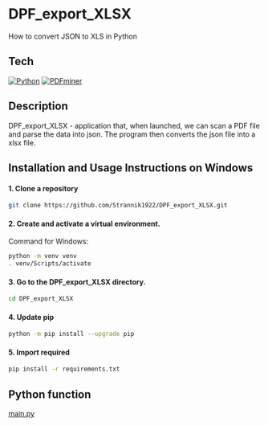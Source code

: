 # DPF_export_XLSX
How to convert JSON to XLS in Python

## Tech
[![Python](https://img.shields.io/badge/-Python-464646?style=flat&logo=Python&logoColor=56C0C0&color=008080)](https://www.python.org/)
[![PDFminer](https://img.shields.io/badge/-Python-464646?style=flat&logo=Python&logoColor=56C0C0&color=008080)](https://pypi.org/project/pdfminer//)

## Description
DPF_export_XLSX - application that, when launched, we can scan a PDF file and parse the data into json. The program then converts the json file into a xlsx file.

## Installation and Usage Instructions on Windows

#### 1. Clone a repository
```bash
git clone https://github.com/Strannik1922/DPF_export_XLSX.git
```
#### 2. Create and activate a virtual environment.
Command for Windows:
```bash
python -m venv venv
. venv/Scripts/activate
```
#### 3. Go to the DPF_export_XLSX directory.
```bash
cd DPF_export_XLSX
```
#### 4. Update pip
```bash
python -m pip install --upgrade pip
```
#### 5. Import required
```bash
pip install -r requirements.txt
```

## Python function
[main.py](https://github.com/Strannik1922/DPF_export_XLSX/blob/main/main.py)
